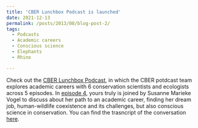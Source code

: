 ```yaml
---
title: 'CBER Lunchbox Podcast is launched'
date: 2021-12-13
permalink: /posts/2013/08/blog-post-2/
tags:
  - Podcasts
  - Academic careers
  - Conscious science
  - Elephants
  - Rhino

---
```


Check out the [CBER Lunchbox Podcast](https://www.youtube.com/playlist?list=PLKYTvTbXFuChwnj9kVKqVl5XPZrU9P7bk), in which the CBER potdcast team explores academic careers with 6 conservation scientists and ecologists across 5 episodes. In [episode 4](https://www.youtube.com/watch?v=VNgjymoS-Dc&list=PLKYTvTbXFuChwnj9kVKqVl5XPZrU9P7bk&index=4), yours truly is joined by Susanne Marieke Vogel to discuss about her path to an academic career, finding her dream job, human-wildlife coexistence and its challenges, but also conscious science in conservation. You can find the trasncript of the conversation [here](https://github.com/SilviaCeausu/SilviaCeausu.github.io/blob/aa4201960f8377f3424486a9d323703028585e53/podcast/Episode4_Transcript.docx). 
